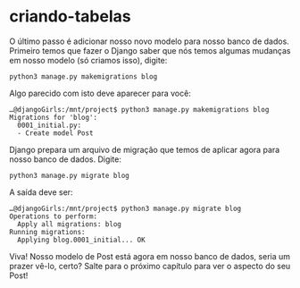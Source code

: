 # criando-tabelas

O último passo é adicionar nosso novo modelo para nosso banco de dados. Primeiro temos que fazer o Django saber que nós temos algumas mudanças em nosso modelo \(só criamos isso\), digite:

```text
python3 manage.py makemigrations blog
```

Algo parecido com isto deve aparecer para você:

```text
…@djangoGirls:/mnt/project$ python3 manage.py makemigrations blog
Migrations for 'blog':
  0001_initial.py:
  - Create model Post
```

Django prepara um arquivo de migração que temos de aplicar agora para nosso banco de dados. Digite:

```text
python3 manage.py migrate blog
```

A saída deve ser:

```text
…@djangoGirls:/mnt/project$ python3 manage.py migrate blog
Operations to perform:
  Apply all migrations: blog
Running migrations:
  Applying blog.0001_initial... OK
```

Viva! Nosso modelo de Post está agora em nosso banco de dados, seria um prazer vê-lo, certo? Salte para o próximo capítulo para ver o aspecto do seu Post!

